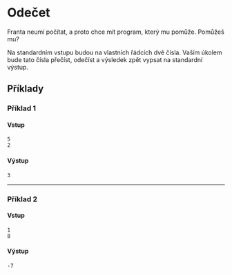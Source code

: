 # Odečet

Franta neumí počítat, a proto chce mít program, který mu pomůže. Pomůžeš mu?

Na standardním vstupu budou na vlastních řádcích dvě čísla. Vaším úkolem bude tato čísla přečíst, odečíst a výsledek zpět vypsat na standardní výstup.

## Příklady
### Příklad 1
#### Vstup
```
5
2
```

#### Výstup
```
3
```
---
### Příklad 2
#### Vstup
```
1
8
```

#### Výstup
```
-7
```
